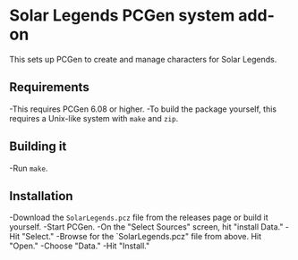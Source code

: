 # Solar Legends PCGen system add-on
This sets up PCGen to create and manage characters for Solar Legends.

## Requirements
-This requires PCGen 6.08 or higher.
-To build the package yourself, this requires a Unix-like system with `make` and `zip`.

## Building it
-Run `make`.

## Installation
-Download the `SolarLegends.pcz` file from the releases page or build it yourself.
-Start PCGen.
-On the "Select Sources" screen, hit "install Data."
-Hit "Select."
-Browse for the `SolarLegends.pcz" file from above.  Hit "Open."
-Choose "Data."
-Hit "Install."
